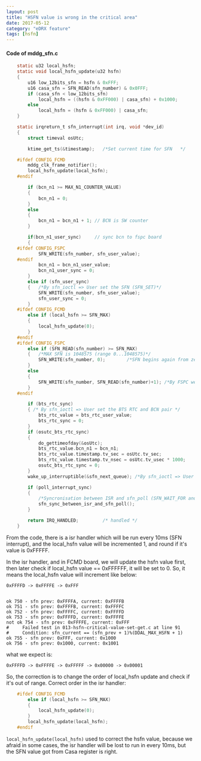 ```yaml
---
layout: post
title: "HSFN value is wrong in the critical area"
date: 2017-05-12
category: "eDRX feature" 
tags: [hsfn]
---
```


#### Code of mddg_sfn.c

```c
    static u32 local_hsfn;
    static void local_hsfn_update(u32 hsfn)
    {
        u16 low_12bits_sfn = hsfn & 0xFFF;
        u16 casa_sfn = SFN_READ(sfn_number) & 0x0FFF;
        if (casa_sfn < low_12bits_sfn)
            local_hsfn = ((hsfn & 0xFF000) | casa_sfn) + 0x1000;
        else
            local_hsfn = (hsfn & 0xFF000) | casa_sfn;
    }

    static irqreturn_t sfn_interrupt(int irq, void *dev_id)
    {
        struct timeval osUtc;

        ktime_get_ts(&timestamp);   /*Set current time for SFN   */

    #ifdef CONFIG_FCMD
        mddg_clk_frame_notifier();
        local_hsfn_update(local_hsfn);
    #endif

        if (bcn_n1 >= MAX_N1_COUNTER_VALUE)
        {
            bcn_n1 = 0;
        }
        else
        {
            bcn_n1 = bcn_n1 + 1; // BCN is SW counter
        }

        if(bcn_n1_user_sync)     // sync bcn to fspc board
        {
    #ifdef CONFIG_FSPC
            SFN_WRITE(sfn_number, sfn_user_value);
    #endif
            bcn_n1 = bcn_n1_user_value;
            bcn_n1_user_sync = 0;
        }
        else if (sfn_user_sync)
        {   /*By sfn_ioctl => User set the SFN (SFN_SET)*/
            SFN_WRITE(sfn_number, sfn_user_value);
            sfn_user_sync = 0;
        }
    #ifdef CONFIG_FCMD
        else if (local_hsfn >= SFN_MAX)
        {
            local_hsfn_update(0);
        }
    #endif
    #ifdef CONFIG_FSPC
        else if (SFN_READ(sfn_number) >= SFN_MAX)
        {   /*MAX SFN is 1048575 (range 0...1048575)*/
            SFN_WRITE(sfn_number, 0);        /*SFN begins again from zero*/
        }
        else
        {
            SFN_WRITE(sfn_number, SFN_READ(sfn_number)+1); /*By FSPC we simulate the Frame Register*/
        }
    #endif

        if (bts_rtc_sync)
        { /* By sfn_ioctl => User set the BTS RTC and BCN pair */
            bts_rtc_value = bts_rtc_user_value;
            bts_rtc_sync = 0;
        }
        if (osutc_bts_rtc_sync)
        {
            do_gettimeofday(&osUtc);
            bts_rtc_value.bcn_n1 = bcn_n1;
            bts_rtc_value.timestamp.tv_sec = osUtc.tv_sec;
            bts_rtc_value.timestamp.tv_nsec = osUtc.tv_usec * 1000;
            osutc_bts_rtc_sync = 0;
        }
        wake_up_interruptible(&sfn_next_queue); /*By sfn_ioctl => User wait next SFN (SFN_WAIT_NEXT)*/

        if (poll_interrupt_sync)
        {
            /*Syncronisation between ISR and sfn_poll (SFN_WAIT_FOR and SFN_WAIT_ASYNC)*/
            sfn_sync_between_isr_and_sfn_poll();
        }

        return IRQ_HANDLED;         /* handled */
    }
```

From the code, there is a isr handler which will be run every 10ms (SFN
interrupt), and the local_hsfn value will be incremented 1, and round if it's
value is 0xFFFFF.

In the isr handler, and in FCMD board, we will update the hsfn value first,
then later check if local_hsfn value == 0xFFFFFF, it will be set to 0. So, it
means the local_hsfn value will increment like below:

    0xFFFFD -> 0xFFFFE -> 0xFFF


    ok 750 - sfn prev: 0xFFFFA, current: 0xFFFFB
    ok 751 - sfn prev: 0xFFFFB, current: 0xFFFFC
    ok 752 - sfn prev: 0xFFFFC, current: 0xFFFFD
    ok 753 - sfn prev: 0xFFFFD, current: 0xFFFFE
    not ok 754 - sfn prev: 0xFFFFE, current: 0xFFF
    #     Failed test in 013-hsfn-critical-value-set-get.c at line 91
    #     Condition: sfn_current == (sfn_prev + 1)%(DDAL_MAX_HSFN + 1)
    ok 755 - sfn prev: 0xFFF, current: 0x1000
    ok 756 - sfn prev: 0x1000, current: 0x1001

what we expect is:

    0xFFFFD -> 0xFFFFE -> 0xFFFFF -> 0x00000 -> 0x00001

So, the correction is to change the order of local_hsfn update and check if
it's out of range. 
Correct order in the isr handler:

```c
    #ifdef CONFIG_FCMD
        else if (local_hsfn >= SFN_MAX)
        {
            local_hsfn_update(0);
        }
        local_hsfn_update(local_hsfn);
    #endif
```

`local_hsfn_update(local_hsfn)` used to correct the hsfn value, because we
afraid in some cases, the isr handler will be lost to run in every 10ms, but
the SFN value got from Casa register is right.
